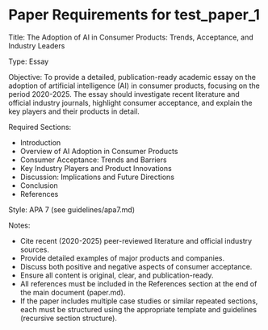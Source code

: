 # Paper Requirements for test_paper_1

Title: The Adoption of AI in Consumer Products: Trends, Acceptance, and Industry Leaders

Type: Essay

Objective: To provide a detailed, publication-ready academic essay on the adoption of artificial intelligence (AI) in consumer products, focusing on the period 2020-2025. The essay should investigate recent literature and official industry journals, highlight consumer acceptance, and explain the key players and their products in detail.

Required Sections:
- Introduction
- Overview of AI Adoption in Consumer Products
- Consumer Acceptance: Trends and Barriers
- Key Industry Players and Product Innovations
- Discussion: Implications and Future Directions
- Conclusion
- References

Style: APA 7 (see guidelines/apa7.md)

Notes:
- Cite recent (2020-2025) peer-reviewed literature and official industry sources.
- Provide detailed examples of major products and companies.
- Discuss both positive and negative aspects of consumer acceptance.
- Ensure all content is original, clear, and publication-ready.
- All references must be included in the References section at the end of the main document (paper.md).
- If the paper includes multiple case studies or similar repeated sections, each must be structured using the appropriate template and guidelines (recursive section structure).
